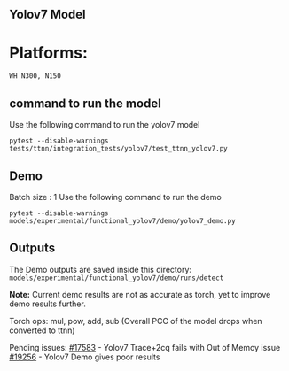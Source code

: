 ## Yolov7 Model

# Platforms:
    WH N300, N150

## command to run the model
Use the following command to run the yolov7 model
```
pytest --disable-warnings tests/ttnn/integration_tests/yolov7/test_ttnn_yolov7.py
```

## Demo
Batch size : 1
Use the following command to run the demo
```
pytest --disable-warnings models/experimental/functional_yolov7/demo/yolov7_demo.py
```

## Outputs
The Demo outputs are saved inside this directory: `models/experimental/functional_yolov7/demo/runs/detect`

**Note:** Current demo results are not as accurate as torch, yet to improve demo results further.

Torch ops: mul, pow, add, sub (Overall PCC of the model drops when converted to ttnn)

Pending issues:
[#17583](https://github.com/tenstorrent/tt-metal/issues/17583) - Yolov7 Trace+2cq fails with Out of Memoy issue
[#19256](https://github.com/tenstorrent/tt-metal/issues/19256) - Yolov7 Demo gives poor results
